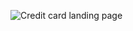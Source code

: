  
![Credit card landing page](https://user-images.githubusercontent.com/110523986/208912977-2b266c0a-7cca-4255-8feb-19f65a81abfc.png)

